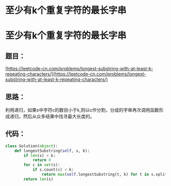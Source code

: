 # 至少有k个重复字符的最长字串


# 至少有k个重复字符的最长字串

## 题目：

[https://leetcode-cn.com/problems/longest-substring-with-at-least-k-repeating-characters/](https://leetcode-cn.com/problems/longest-substring-with-at-least-k-repeating-characters/)

## 思路：

利用递归，如果s中字符c的数目小于k,则以c作分割，分成的字串再次调用函数形成递归，然后从众多结果中找寻最大长度的。

## 代码：

```python
class Solution(object):
    def longestSubstring(self, s, k):
        if len(s) < k:
            return 0
        for c in set(s):
            if s.count(c) < k:
                return max(self.longestSubstring(t, k) for t in s.split(c))
        return len(s)
```




